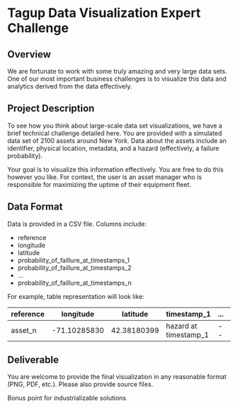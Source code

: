 # Tagup Data Visualization Expert Challenge

## Overview
We are fortunate to work with some truly amazing and very large data sets. One of our most important business challenges is to visualize this data and analytics derived from the data effectively.

## Project Description
To see how you think about large-scale data set visualizations, we have a brief technical challenge detailed here. You are provided with a simulated data set of 2100 assets around New York. Data about the assets include an identifier, physical location, metadata, and a hazard (effectively, a failure probability).

Your goal is to visualize this information effectively. You are free to do this however you like. For context, the user is an asset manager who is responsible for maximizing the uptime of their equipment fleet.

## Data Format
Data is provided in a CSV file. Columns include:
- reference
- longitude
- latitude
- probability_of_faillure_at_timestamps_1
- probability_of_faillure_at_timestamps_2
- ...
- probability_of_faillure_at_timestamps_n

For example, table representation will look like:

|reference  |longitude      |latitude       |timestamp_1            |...    |timestamp_n            |
|--         |--             |--             |--                     |--     |--                     |
|asset_n    |-71.10285830   |42.38180399    |hazard at timestamp_1  |--     |hazard at timestamp_n  |

## Deliverable
You are welcome to provide the final visualization in any reasonable format (PNG, PDF, etc.). Please also provide source files. 

Bonus point for industrializable solutions
